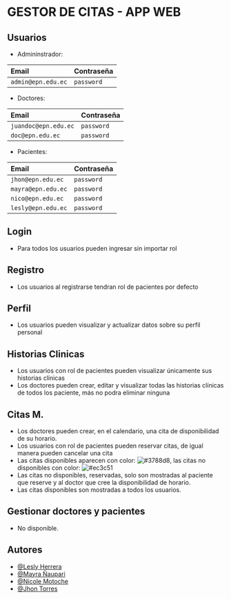 
<p align="center">

# GESTOR DE CITAS - APP WEB
    
</p>

## Usuarios

 - Admininstrador:
 
| Email | Contraseña     |             
| :-------- | :------- | 
| `admin@epn.edu.ec` | `password` |  

 - Doctores:
 
| Email | Contraseña     |             
| :-------- | :------- | 
| `juandoc@epn.edu.ec` | `password` |  
| `doc@epn.edu.ec` | `password` |

- Pacientes:
 
| Email | Contraseña     |             
| :-------- | :------- | 
| `jhon@epn.edu.ec` | `password` |  
| `mayra@epn.edu.ec` | `password` |
| `nico@epn.edu.ec` | `password` |
| `lesly@epn.edu.ec` | `password` |

## Login
   - Para todos los usuarios pueden ingresar sin importar rol
## Registro
   - Los usuarios al registrarse tendran rol de pacientes por defecto
## Perfil
   - Los usuarios pueden visualizar y actualizar datos sobre su perfil personal
## Historias Clinicas
   - Los usuarios con rol de pacientes pueden visualizar únicamente sus historias clinicas
   - Los doctores pueden crear, editar y visualizar todas las historias clínicas de todos los paciente, más no podra eliminar ninguna
## Citas M.
   - Los doctores pueden crear, en el calendario, una cita de disponibilidad de su horario.
   - Los usuarios con rol de pacientes pueden reservar citas, de igual manera pueden cancelar una cita 
   - Las citas disponibles aparecen con color: ![#3788d8](https://via.placeholder.com/10/00b48a?text=+), las citas no disponibles con color: ![#ec3c51](https://via.placeholder.com/10/ec3c51?text=+)
   - Las citas no disponibles, reservadas, solo son mostradas al paciente que reserve y al doctor que cree la disponibilidad de horario.
   - Las citas disponibles son mostradas a todos los usuarios.
## Gestionar doctores y pacientes
   - No disponible.
## Autores
- [@Lesly Herrera](https://github.com/Lesly-liseth)
- [@Mayra Ñaupari](https://github.com/maypam22)
- [@Nicole Motoche](https://github.com/nicolemotoche29)
- [@Jhon Torres](https://github.com/jhon-torres)

